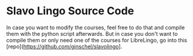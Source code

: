 # Slavo Lingo Source Code

In case you want to modify the courses, feel free to do that and compile them with the python script afterwards. But in case you don't want to compile them or only need one of the courses for LibreLingo, go into this [repo](https://github.com/ginschel/slavolingo].
